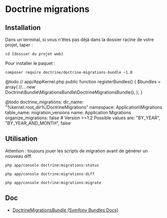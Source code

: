 # Doctrine migrations

## Installation

Dans un terminal, si vous n'êtes pas déjà dans la dossier racine de votre projet, taper :

    cd [dossier du projet web]

Pour installer le paquet :

    composer require doctrine/doctrine-migrations-bundle ~1.0

@todo
// app/AppKernel.php
public function registerBundles()
{
    $bundles = array(
        //...
        new Doctrine\Bundle\MigrationsBundle\DoctrineMigrationsBundle(),
    );
}

@todo
doctrine_migrations:
    dir_name: "%kernel.root_dir%/DoctrineMigrations"
    namespace: Application\Migrations
    table_name: migration_versions
    name: Application Migrations
    organize_migrations: false # Version >=1.2 Possible values are: "BY_YEAR", "BY_YEAR_AND_MONTH", false

## Utilisation

Attention : toujours jouer les scripts de migration avant de générer un nouveau diff.

    php app/console doctrine:migrations:status

    php app/console doctrine:migrations:diff

    php app/console doctrine:migrations:migrate

## Doc

- [DoctrineMigrationsBundle (Symfony Bundles Docs)](http://symfony.com/doc/current/bundles/DoctrineMigrationsBundle/index.html)
